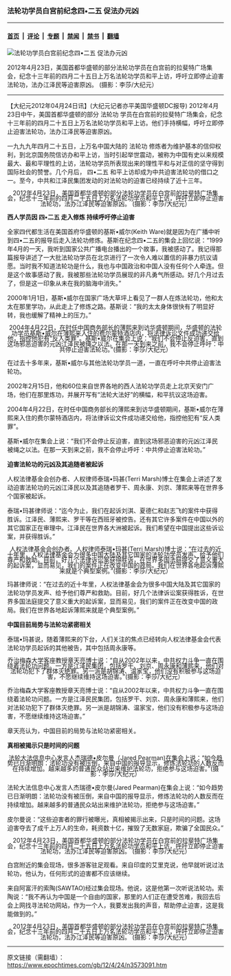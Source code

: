 ### 法轮功学员白宫前纪念四•二五  促法办元凶

---

#### [首页](../../../..?n3573091) &nbsp;|&nbsp; [评论](../../../../../epoch-comment?n3573091) &nbsp;|&nbsp; [专题](../../../../../epoch-special?n3573091) &nbsp;|&nbsp; [禁闻](../../../../../epoch-news?n3573091) &nbsp;|&nbsp; [禁书](../../../../../books?n3573091) &nbsp;|&nbsp; [翻墙](https://github.com/gfw-breaker/nogfw/blob/master/README.md?n3573091)


<div><img alt="法轮功学员白宫前纪念四•二五  促法办元凶" class="attachment-djy_600_400 size-djy_600_400 wp-post-image" src="https://i.epochtimes.com/assets/uploads/2012/04/1204232255051160_1-600x400.jpg"/>
<div class="caption">
 <p>
  2012年4月23日，美国首都华盛顿的部分法轮功学员在白宫前的拉斐特广场集会，纪念十三年前的四月二十五日上万名法轮功学员和平上访，呼吁立即停止迫害法轮功，法办江泽民等迫害原凶。 (摄影：李莎/大纪元）
 </p>
</div></div><hr/><div class="post_content" id="artbody" itemprop="articleBody">
 <!-- article content begin -->
 <p>
  【大纪元2012年04月24日讯】(大纪元记者亦平美国华盛顿DC报导) 2012年4月23日中午，美国首都华盛顿的部分
  <ok href="https://www.epochtimes.com/gb/tag/%E6%B3%95%E8%BD%AE%E5%8A%9F.html">
   法轮功
  </ok>
  学员在白宫前的拉斐特广场集会，纪念十三年前的四月二十五日上万名法轮功学员和平上访。他们手持横幅，呼吁立即停止迫害法轮功，法办江泽民等迫害原凶。
 </p>
 <p>
  一九九九年四月二十五日，上万名中国大陆的
  <ok href="https://www.epochtimes.com/gb/tag/%E6%B3%95%E8%BD%AE%E5%8A%9F.html">
   法轮功
  </ok>
  修炼者为维护基本的信仰权利，到北京国务院信访办和平上访，当时引起举世震动，被称为中国有史以来规模最大、最和平理性的上访，法轮功学员所表现出来的理性平和与对正信的坚守得到国际社会的赞誉。几个月后，
  <ok href="https://www.epochtimes.com/gb/tag/%E5%9B%9B%E2%80%A2%E4%BA%8C%E4%BA%94.html">
   四•二五
  </ok>
  和平上访却成为中共迫害法轮功的借口之一。至今，中共和江泽民集团发动的对法轮功的迫害已经持续了近十三年。
 </p>
 <p>
  <!--image v 1.5-->
 </p>
 <div style="line-height: 90%; text-align: center;">
  <ok href=" https://i.epochtimes.com/assets/uploads/2014/03/1204232254361160_1-450x287.jpg" rel="noreferrer noopener" target="_blank">
   <img alt="" class="size-medium wp-image-7820090" src="https://i.epochtimes.com/assets/uploads/2014/03/1204232254361160_1-450x287.jpg" title=""/>
  </ok>
  <br/>
  <span class="bn12">
   2012年4月23日，美国首都华盛顿的部分法轮功学员在白宫前的拉斐特广场集会，纪念十三年前的四月二十五日上万名法轮功学员和平上访，呼吁立即停止迫害法轮功，法办江泽民等迫害原凶。 (摄影：李莎/大纪元）
  </span>
 </div>
 <p>
  <!-- -->
 </p>
 <p>
  <b>
   西人学员因
   <ok href="https://www.epochtimes.com/gb/tag/%E5%9B%9B%E2%80%A2%E4%BA%8C%E4%BA%94.html">
    四•二五
   </ok>
   走入修炼  持续呼吁停止迫害
  </b>
 </p>
 <p>
  全家四代都生活在美国首府华盛顿的基斯•威尔(Keith Ware)就是因为在广播中听到四•二五的报导后走入法轮功修炼。基斯在纪念四•二五的集会上回忆说：“1999年4月的一天，我听到国家公共广播电台播出的一个故事，我被感动了。我记得那篇报导讲述了一大批法轮功学员在北京进行了一次令人难以置信的非暴力抗议请愿。当时我不知道法轮功是什么，我也与中国政治和中国人没有任何个人牵连。但是这个故事感动了我，我被那些法轮功学员展现的非凡勇气所感动。好几个月过去了，但是这一印象从未在我的脑海中消失。”
 </p>
 <p>
  2000年1月1日，基斯•威尔在国家广场大草坪上看见了一群人在炼法轮功，他和太太在那里学功，从此走上了修炼之路。基斯说：“我的太太身体很快有了明显好转，我也缓解了精神上的压力。”
 </p>
 <p>
  <!--image v 1.5-->
 </p>
 <div style="line-height: 90%; text-align: center;">
  <ok href=" https://i.epochtimes.com/assets/uploads/2014/03/1204232254541160_1-450x288.jpg" rel="noreferrer noopener" target="_blank">
   <img alt="" class="size-medium wp-image-7820091" src="https://i.epochtimes.com/assets/uploads/2014/03/1204232254541160_1-450x288.jpg" title=""/>
  </ok>
  <br/>
  <span class="bn12">
   2004年4月22日，在时任中国商务部长的薄熙来到访华盛顿期间，华盛顿的法轮功学员基斯•威尔在薄熙来入住的费尔蒙特酒店内，将法律诉讼文件成功递交给他，指控他犯有“反人类罪”。基斯•威尔在集会上说：“我们不会停止反迫害，直到这场邪恶迫害的元凶江泽民被绳之以法。在那一天到来之前，我不会停止呼吁：中共停止迫害法轮功。”(摄影：李莎/大纪元）
  </span>
 </div>
 <p>
  <!-- -->
 </p>
 <p>
  在过去十多年来，基斯•威尔与其他法轮功学员一道，一直在呼吁中共停止迫害法轮功。
 </p>
 <p>
  2002年2月15日，他和60位来自世界各地的西人法轮功学员走上北京天安门广场，他们在那里炼功，并展开写有“法轮大法好”的横幅，和平抗议这场迫害。
 </p>
 <p>
  2004年4月22日，在时任中国商务部长的薄熙来到访华盛顿期间，基斯•威尔在薄熙来入住的费尔蒙特酒店内，将法律诉讼文件成功递交给他，指控他犯有“反人类罪”。
 </p>
 <p>
  基斯•威尔在集会上说：“我们不会停止反迫害，直到这场邪恶迫害的元凶江泽民被绳之以法。在那一天到来之前，我不会停止呼吁：中共停止迫害法轮功。”
 </p>
 <p>
  <b>
   迫害法轮功的元凶及其追随者被起诉
  </b>
 </p>
 <p>
  人权法律基金会创办者、人权律师泰瑞•玛甚(Terri Marsh)博士在集会上讲述了发动迫害法轮功的元凶江泽民以及其追随者罗干、周永康、刘京、薄熙来等在世界多个国家被起诉。
 </p>
 <p>
  泰瑞•玛甚律师说：“迄今为止，我们在起诉刘淇、夏德仁和赵志飞的案件中获得胜诉。江泽民、薄熙来、罗干等在西班牙被控告。还有其它许多案件在中国以外的其它国家正在审理中。江泽民在世界各大洲被起诉。我们希望在中国提出这些诉讼案，并获得胜诉。”
 </p>
 <p>
  <!--image v 1.5-->
 </p>
 <div style="line-height: 90%; text-align: center;">
  <ok href=" https://i.epochtimes.com/assets/uploads/2014/03/1204232254421160_2-450x298.jpg" rel="noreferrer noopener" target="_blank">
   <img alt="" class="size-medium wp-image-7820092" src="https://i.epochtimes.com/assets/uploads/2014/03/1204232254421160_2-450x298.jpg" title=""/>
  </ok>
  <br/>
  <span class="bn12">
   人权法律基金会创办者、人权律师泰瑞•玛甚(Terri Marsh)博士说：“在过去的近十年里，人权法律基金会为很多中国大陆及其它国家的法轮功学员发声、给予他们尊严和救助。目前，好几个法律诉讼案获得胜诉，在世界多国法庭提交了意义重大的起诉案，显而易见，我们的案件正在改变中国的政局。我们在世界各地起诉薄熙来就是个典型案例。”(摄影：李莎/大纪元）
  </span>
 </div>
 <p>
  <!-- -->
 </p>
 <p>
  玛甚律师说：“在过去的近十年里，人权法律基金会为很多中国大陆及其它国家的法轮功学员发声、给予他们尊严和救助。目前，好几个法律诉讼案获得胜诉，在世界多国法庭提交了意义重大的起诉案，显而易见，我们的案件正在改变中国的政局。我们在世界各地起诉薄熙来就是个典型案例。”
 </p>
 <p>
  <b>
   中国目前局势与法轮功紧密相关
  </b>
 </p>
 <p>
  泰瑞•玛甚说，随着薄熙来的下台，人们关注的焦点已经转向人权法律基金会代表法轮功学员起诉的其他被告，其中包括周永康等。
 </p>
 <p>
  <!--image v 1.5-->
 </p>
 <div style="line-height: 90%; text-align: center;">
  <ok href=" https://i.epochtimes.com/assets/uploads/2014/03/1204232254591160_1-450x312.jpg" rel="noreferrer noopener" target="_blank">
   <img alt="" class="size-medium wp-image-7820093" src="https://i.epochtimes.com/assets/uploads/2014/03/1204232254591160_1-450x312.jpg" title=""/>
  </ok>
  <br/>
  <span class="bn12">
   乔治梅森大学客座教授章天亮博士说：“自从2002年以来，中共权力斗争一直在围绕着法轮功问题。一方是江泽民集团，包括罗干、刘京、周永康和薄熙来，他们对法轮功犯下了群体灭绝罪。另一派是胡锦涛、温家宝，他们没有积极参与这场迫害，不愿继续维持这场迫害。”(摄影：李莎/大纪元）
  </span>
 </div>
 <p>
  <!-- -->
 </p>
 <p>
  乔治梅森大学客座教授章天亮博士说：“自从2002年以来，中共权力斗争一直在围绕着法轮功问题。一方是江泽民民集团，包括罗干、刘京、周永康和薄熙来，他们对法轮功犯下了群体灭绝罪。另一派是胡锦涛、温家宝，他们没有积极参与这场迫害，不愿继续维持这场迫害。”
 </p>
 <p>
  章天亮认为，中国目前的局势与法轮功紧密相关。
 </p>
 <p>
  <b>
   真相被揭示只是时间的问题
  </b>
 </p>
 <p>
  <!--image v 1.5-->
 </p>
 <div style="line-height: 90%; text-align: center;">
  <ok href=" https://i.epochtimes.com/assets/uploads/2014/03/1204232254251160_2-450x255.jpg" rel="noreferrer noopener" target="_blank">
   <img alt="" class="size-medium wp-image-7820094" src="https://i.epochtimes.com/assets/uploads/2014/03/1204232254251160_2-450x255.jpg" title=""/>
  </ok>
  <br/>
  <span class="bn12">
   法轮大法信息中心发言人杰瑞德•皮尔曼（Jared Pearman)在集会上说：“如今趋势已日渐明朗：法轮功没有被压倒，来自中国的报导显示，修炼法轮功的人数反而在持续增加。越来越多的普通民众站出来维护法轮功，拒绝参与这场迫害。”(摄影：李莎/大纪元）
  </span>
 </div>
 <p>
  <!-- -->
 </p>
 <p>
  法轮大法信息中心发言人杰瑞德•皮尔曼(Jared Pearman)在集会上说：“如今趋势已日渐明朗：法轮功没有被压倒，来自中国的报导显示，修炼法轮功的人数反而在持续增加。越来越多的普通民众站出来维护法轮功，拒绝参与这场迫害。”
 </p>
 <p>
  皮尔曼说：“这些迫害者的罪行被曝光，真相被揭示出来，只是时间的问题。这场迫害夺去了成千上万人的生命，耗资数十亿，摧毁了无数家庭，欺骗了全国民众。”
 </p>
 <p>
  <!--image v 1.5-->
 </p>
 <div style="line-height: 90%; text-align: center;">
  <ok href=" https://i.epochtimes.com/assets/uploads/2014/03/1204232254311160_1-450x297.jpg" rel="noreferrer noopener" target="_blank">
   <img alt="" class="size-medium wp-image-7820095" src="https://i.epochtimes.com/assets/uploads/2014/03/1204232254311160_1-450x297.jpg" title=""/>
  </ok>
  <br/>
  <span class="bn12">
   2012年4月23日，美国首都华盛顿的部分法轮功学员在白宫前的拉斐特广场集会，纪念十三年前的四月二十五日上万名法轮功学员和平上访，呼吁立即停止迫害法轮功，法办江泽民等迫害原凶。 (摄影：李莎/大纪元）
  </span>
 </div>
 <p>
  <!-- -->
 </p>
 <p>
  白宫附近的集会现场，很多游客驻足观看。来自印度的艾里克说，他早就听说过法轮功，他认为，任何形式的迫害都不应该继续。
 </p>
 <p>
  来自阿富汗的索陶(SAWTAO)经过集会现场。他说，这是他第一次听说法轮功。索陶说：“我不再认为中国是一个自由的国家，那里的人们正在遭受苦难，我回去后会上网找寻法轮功网站，作为一个人，我要发出我的声音，帮助停止迫害，这是我能做到的。”
 </p>
 <p>
  <!--image v 1.5-->
 </p>
 <div style="line-height: 90%; text-align: center;">
  <ok href=" https://i.epochtimes.com/assets/uploads/2014/03/1204232254491160_1-450x286.jpg" rel="noreferrer noopener" target="_blank">
   <img alt="" class="size-medium wp-image-7820096" src="https://i.epochtimes.com/assets/uploads/2014/03/1204232254491160_1-450x286.jpg" title=""/>
  </ok>
  <br/>
  <span class="bn12">
   2012年4月23日，美国首都华盛顿的部分法轮功学员在白宫前的拉斐特广场集会，纪念十三年前的四月二十五日上万名法轮功学员和平上访，呼吁立即停止迫害法轮功，法办江泽民等迫害原凶。 (摄影：李莎/大纪元）
  </span>
 </div>
 <p>
  <!-- -->
 </p>
 <p>
  <!-- article content end -->
  <div id="below_article_ad">
  </div>
 </p>
</div>


---

原文链接（需翻墙）：https://www.epochtimes.com/gb/12/4/24/n3573091.htm
